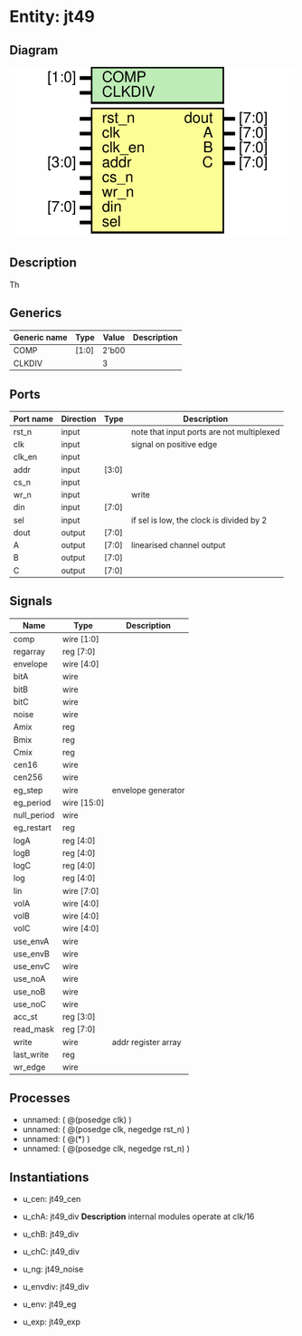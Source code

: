 # Entity: jt49

## Diagram

![Diagram](jt49.svg "Diagram")
## Description

 Th
 
## Generics

| Generic name | Type  | Value | Description |
| ------------ | ----- | ----- | ----------- |
| COMP         | [1:0] | 2'b00 |             |
| CLKDIV       |       | 3     |             |
## Ports

| Port name | Direction | Type  | Description                               |
| --------- | --------- | ----- | ----------------------------------------- |
| rst_n     | input     |       | note that input ports are not multiplexed |
| clk       | input     |       | signal on positive edge                   |
| clk_en    | input     |       |                                           |
| addr      | input     | [3:0] |                                           |
| cs_n      | input     |       |                                           |
| wr_n      | input     |       | write                                     |
| din       | input     | [7:0] |                                           |
| sel       | input     |       | if sel is low, the clock is divided by 2  |
| dout      | output    | [7:0] |                                           |
| A         | output    | [7:0] | linearised channel output                 |
| B         | output    | [7:0] |                                           |
| C         | output    | [7:0] |                                           |
## Signals

| Name        | Type        | Description          |
| ----------- | ----------- | -------------------- |
| comp        | wire [1:0]  |                      |
| regarray    | reg [7:0]   |                      |
| envelope    | wire [4:0]  |                      |
| bitA        | wire        |                      |
| bitB        | wire        |                      |
| bitC        | wire        |                      |
| noise       | wire        |                      |
| Amix        | reg         |                      |
| Bmix        | reg         |                      |
| Cmix        | reg         |                      |
| cen16       | wire        |                      |
| cen256      | wire        |                      |
| eg_step     | wire        | envelope generator   |
| eg_period   | wire [15:0] |                      |
| null_period | wire        |                      |
| eg_restart  | reg         |                      |
| logA        | reg  [4:0]  |                      |
| logB        | reg  [4:0]  |                      |
| logC        | reg  [4:0]  |                      |
| log         | reg  [4:0]  |                      |
| lin         | wire [7:0]  |                      |
| volA        | wire [4:0]  |                      |
| volB        | wire [4:0]  |                      |
| volC        | wire [4:0]  |                      |
| use_envA    | wire        |                      |
| use_envB    | wire        |                      |
| use_envC    | wire        |                      |
| use_noA     | wire        |                      |
| use_noB     | wire        |                      |
| use_noC     | wire        |                      |
| acc_st      | reg [3:0]   |                      |
| read_mask   | reg [7:0]   |                      |
| write       | wire        | addr register array  |
| last_write  | reg         |                      |
| wr_edge     | wire        |                      |
## Processes
- unnamed: ( @(posedge clk) )
- unnamed: ( @(posedge clk, negedge rst_n) )
- unnamed: ( @(*) )
- unnamed: ( @(posedge clk, negedge rst_n) )
## Instantiations

- u_cen: jt49_cen
- u_chA: jt49_div
**Description**
internal modules operate at clk/16

- u_chB: jt49_div
- u_chC: jt49_div
- u_ng: jt49_noise
- u_envdiv: jt49_div
- u_env: jt49_eg
- u_exp: jt49_exp
